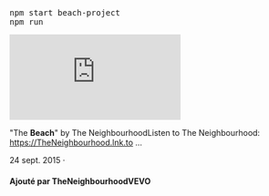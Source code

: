 <pre>npm start beach-project
npm run
</pre>

<iframe class="ql-video" frameborder="0" allowfullscreen="true" src="https://www.youtube.com/embed/DujKJ1OaLQE?showinfo=0"></iframe>

<br>

"The **Beach**" by The NeighbourhoodListen to The Neighbourhood: https://TheNeighbourhood.lnk.to ...

24 sept. 2015 ·

#### Ajouté par TheNeighbourhoodVEVO

